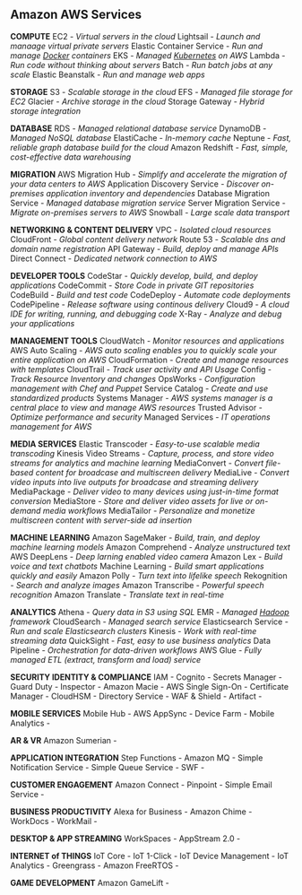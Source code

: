 ## Amazon AWS Services

**COMPUTE**
EC2 - *Virtual servers in the cloud*
Lightsail - *Launch and manaage virtual private servers*
Elastic Container Service - *Run and manage [Docker](https://www.docker.com/) containers*
EKS - *Managed [Kubernetes](https://kubernetes.io/) on AWS*
Lambda - *Run code without thinking about servers*
Batch - *Run batch jobs at any scale*
Elastic Beanstalk - *Run and manage web apps*

**STORAGE**
S3 - *Scalable storage in the cloud*
EFS - *Managed file storage for EC2*
Glacier - *Archive storage in the cloud*
Storage Gateway - *Hybrid storage integration*

**DATABASE**
RDS - *Managed relational database service*
DynamoDB - *Managed NoSQL database*
ElastiCache - *In-memory cache*
Neptune - *Fast, reliable graph database build for the cloud*
Amazon Redshift - *Fast, simple, cost-effective data warehousing*

**MIGRATION**
AWS Migration Hub - *Simplify and accelerate the migration of your data centers to AWS*
Application Discovery Service - *Discover on-premises application inventory and dependencies*
Database Migration Service - *Managed database migration service*
Server Migration Service - *Migrate on-premises servers to AWS*
Snowball - *Large scale data transport*

**NETWORKING & CONTENT DELIVERY**
VPC - *Isolated cloud resources*
CloudFront - *Global content delivery network*
Route 53 - *Scalable dns and domain name registration*
API Gateway - *Build, deploy and manage APIs*
Direct Connect - *Dedicated network connection to AWS*

**DEVELOPER TOOLS**
CodeStar - *Quickly develop, build, and deploy applications*
CodeCommit - *Store Code in private GIT repositories*
CodeBuild - *Build and test code*
CodeDeploy - *Automate code deployments*
CodePipeline - *Release software using continous delivery*
Cloud9 - *A cloud IDE for writing, running, and debugging code*
X-Ray - *Analyze and debug your applications*

**MANAGEMENT TOOLS**
CloudWatch - *Monitor resources and applications*
AWS Auto Scaling - *AWS auto scaling enables you to quickly scale your entire application on AWS*
CloudFormation - *Create and manage resources with templates*
CloudTrail - *Track user activity and API Usage*
Config - *Track Resource Inventory and changes*
OpsWorks - *Configuration management with Chef and Puppet*
Service Catalog - *Create and use standardized products*
Systems Manager - *AWS systems manager is a central place to view and manage AWS resources* 
Trusted Advisor - *Optimize performance and security*
Managed Services - *IT operations management for AWS*

**MEDIA SERVICES**
Elastic Transcoder - *Easy-to-use scalable media transcoding*
Kinesis Video Streams - *Capture, process, and store video streams for analytics and machine learning*
MediaConvert - *Convert file-based content for broadcase and multiscreen delivery*
MediaLive - *Convert video inputs into live outputs for broadcase and streaming delivery*
MediaPackage - *Deliver video to many devices using just-in-time format conversion*
MediaStore - *Store and deliver video assets for live or on-demand media workflows*
MediaTailor - *Personalize and monetize multiscreen content with server-side ad insertion*

**MACHINE LEARNING**
Amazon SageMaker - *Build, train, and deploy machine learning models*
Amazon Comprehend - *Analyze unstructured text*
AWS DeepLens - *Deep larning enabled video camera*
Amazon Lex - *Build voice and text chatbots*
Machine Learning - *Build smart applications quickly and easily*
Amazon Polly - *Turn text into lifelike speech*
Rekognition - *Search and analyze images*
Amazon Transcribe - *Powerful speech recognition*
Amazon Translate - *Translate text in real-time*

**ANALYTICS**
Athena - *Query data in S3 using SQL*
EMR - *Managed [Hadoop](http://hadoop.apache.org/) framework*
CloudSearch - *Managed search service*
Elasticsearch Service - *Run and scale Elasticsearch clusters*
Kinesis - *Work with real-time streaming data*
QuickSight - *Fast, easy to use business analytics*
Data Pipeline - *Orchestration for data-driven workflows*
AWS Glue - *Fully managed ETL (extract, transform and load) service*

**SECURITY IDENTITY & COMPLIANCE**
IAM - 
Cognito - 
Secrets Manager - 
Guard Duty - 
Inspector - 
Amazon Macie - 
AWS Single Sign-On - 
Certificate Manager - 
CloudHSM - 
Directory Service - 
WAF & Shield - 
Artifact - 

**MOBILE SERVICES**
Mobile Hub - 
AWS AppSync - 
Device Farm - 
Mobile Analytics - 

**AR & VR**
Amazon Sumerian - 

**APPLICATION INTEGRATION**
Step Functions - 
Amazon MQ - 
Simple Notification Service - 
Simple Queue Service - 
SWF - 

**CUSTOMER ENGAGEMENT**
Amazon Connect - 
Pinpoint - 
Simple Email Service - 

**BUSINESS PRODUCTIVITY**
Alexa for Business - 
Amazon Chime - 
WorkDocs - 
WorkMail - 

**DESKTOP & APP STREAMING**
WorkSpaces - 
AppStream 2.0 - 

**INTERNET of THINGS**
IoT Core - 
IoT 1-Click - 
IoT Device Management - 
IoT Analytics - 
Greengrass - 
Amazon FreeRTOS - 

**GAME DEVELOPMENT**
Amazon GameLift - 



<!--stackedit_data:
eyJoaXN0b3J5IjpbMjU4NTA2MzQxXX0=
-->